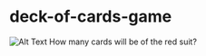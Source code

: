 # deck-of-cards-game
![Alt Text](https://github.com//imistless/deck-of-cards-game/raw/master/path/to/93165.gif) How many cards will be of the red suit?
